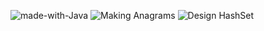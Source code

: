 ![made-with-Java](https://img.shields.io/badge/Made%20with-Java-1f425f.svg)
![Making Anagrams](https://www.hackerrank.com/challenges/ctci-making-anagrams/problem)
![Design HashSet](https://leetcode.com/problems/design-hashset/)
